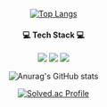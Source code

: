 <div align = "center">

<!--
**bak3839/bak3839** is a ✨ _special_ ✨ repository because its `README.md` (this file) appears on your GitHub profile.

Here are some ideas to get you started:

- 🔭 I’m currently working on ...
- 🌱 I’m currently learning ...
- 👯 I’m looking to collaborate on ...
- 🤔 I’m looking for help with ...
- 💬 Ask me about ...
- 📫 How to reach me: ...
- 😄 Pronouns: ...
- ⚡ Fun fact: ...
-->
[![Top Langs](https://github-readme-stats.vercel.app/api/top-langs/?username=bak3839&layout=compact)](https://github.com/anuraghazra/github-readme-stats)

<h4>💻 Tech Stack 💻</h4>
<img src="https://img.shields.io/badge/Java-007396.svg?style=flat-square&logo=Java&logoColor=white"/> 
<img src="https://img.shields.io/badge/C++-00599C?style=flat-square&logo=C%2B%2B&logoColor=white"/> 
<img src="https://img.shields.io/badge/C-A8B9CC?style=flat-square&logo=C&logoColor=white"/>

![Anurag's GitHub stats](https://github-readme-stats.vercel.app/api?username=bak3839&show_icons=true&theme=merko)


[![Solved.ac Profile](http://mazassumnida.wtf/api/v2/generate_badge?boj=bak3839)](https://solved.ac/bak3839/)
